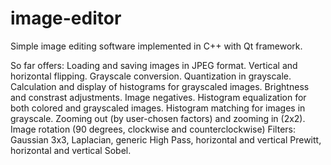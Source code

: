 # image-editor
Simple image editing software implemented in C++ with Qt framework.

So far offers:
		Loading and saving images in JPEG format.
		Vertical and horizontal flipping.
		Grayscale conversion.
		Quantization in grayscale.
		Calculation and display of histograms for grayscaled images.
		Brightness and constrast adjustments.
		Image negatives.
		Histogram equalization for both colored and grayscaled images.
		Histogram matching for images in grayscale.
		Zooming out (by user-chosen factors) and zooming in (2x2).
		Image rotation (90 degrees, clockwise and counterclockwise)
		Filters: Gaussian 3x3, Laplacian, generic High Pass, horizontal and vertical Prewitt, horizontal and vertical Sobel.
